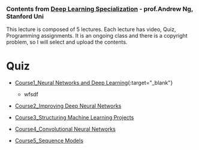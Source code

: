 ### Contents from [Deep Learning Specialization](https://www.coursera.org/specializations/deep-learning) - prof.Andrew Ng, Stanford Uni

This lecture is composed of 5 lectures. Each lecture has video, Quiz, Programming assignments.
It is an ongoing class and there is a copyright problem, so I will select and upload the contents.

# Quiz

- [Course1_Neural Networks and Deep Learning](<https://www.coursera.org/learn/neural-networks-deep-learning?specialization=deep-learning>){:target="_blank"}
  - wfsdf
  
- [Course2_Improving Deep Neural Networks](https://www.coursera.org/learn/deep-neural-network?specialization=deep-learning)
- [Course3_Structuring Machine Learning Projects](https://www.coursera.org/learn/machine-learning-projects?specialization=deep-learning)
- [Course4_Convolutional Neural Networks](https://www.coursera.org/learn/convolutional-neural-networks?specialization=deep-learning)
- [Course5_Sequence Models](https://www.coursera.org/learn/nlp-sequence-models?specialization=deep-learning)
